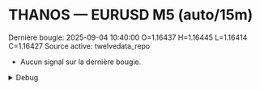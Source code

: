 # THANOS — EURUSD M5 (auto/15m)
Dernière bougie: 2025-09-04 10:40:00  O=1.16437  H=1.16445  L=1.16414  C=1.16427
Source active: twelvedata_repo

- Aucun signal sur la dernière bougie.

<details><summary>Debug</summary>

- TD_API_KEY manquant.

</details>